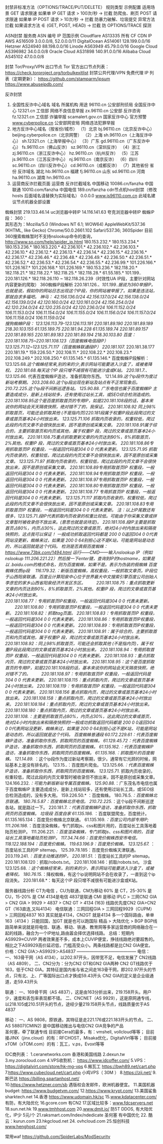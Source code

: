 封禁非标准方法（OPTIONS/TRACE/PUT/DELETE）
规则类型	示例配置	适用场景
GET 请求限速	如果单 IP GET 请求 > 100次/秒 → 拦截	防爬虫、刷页
POST 请求限速	如果单 IP POST 请求 > 10次/秒 → 拦截	防暴力破解、垃圾提交
异常方法拦截	如果请求方法 ∉ (GET, POST, HEAD) → 拦截	防 OPTIONS/TRACE 探测

ASN封禁
服务商	ASN 编号	IP 范围示例
Cloudflare	AS13335	所有 CF CDN IP
AWS	AS16509	3.0.0.0/8, 52.0.0.0/11
DigitalOcean	AS14061	128.199.0.0/16
Hetzner	AS24940	88.198.0.0/16
Linode	AS63949	45.79.0.0/16
Google Cloud	AS396982	34.0.0.0/8
Oracle Cloud	AS31898	140.91.0.0/16
Alibaba Cloud	AS45102	47.0.0.0/8

封禁 Tor/Proxy/VPN 出口节点
Tor 官方出口节点列表：https://check.torproject.org/torbulkexitlist
封禁公共代理/VPN
免费代理 IP 列表（定期更新）：
https://github.com/stamparm/ipsum
https://www.abuseipdb.com/

反诈封禁
1. 全国性反诈中心域名
域名	所属机构	用途
96110.cn	公安部刑侦局	全国反诈中心
12321.cn	工信部	网络不良信息举报
zx.96110.cn	公安部	反诈咨询
fz.12321.cn	工信部	诈骗举报
scamalert.gov.cn	国家反诈中心	官方预警
www.cyberpolice.cn	公安部网安局	网络违法犯罪举报
2. 地方反诈中心域名（按省份/城市）
（1）北京
bj.96110.cn（北京反诈中心）
beijing.cyberpolice.cn（北京网警）
（2）上海
sh.96110.cn（上海反诈中心）
sh.12321.cn（上海举报中心）
（3）广东
gd.96110.cn（广东反诈中心）
fs.96110.cn（佛山反诈）
sz.96110.cn（深圳反诈）
（4）浙江
zj.96110.cn（浙江反诈中心）
hz.96110.cn（杭州反诈）
（5）江苏
js.96110.cn（江苏反诈中心）
nj.96110.cn（南京反诈）
（6）四川
sc.96110.cn（四川反诈中心）
cd.96110.cn（成都反诈）
（7）其他省份
省份	反诈域名
湖北	hb.96110.cn
福建	fj.96110.cn
山东	sd.96110.cn
河南	ha.96110.cn
湖南	hn.96110.cn
3. 运营商反诈拦截页面
运营商	反诈拦截域名
中国移动	10086.cn/fanzha
中国联通	10010.com/fanzha
中国电信	189.cn/fanzha
cdn节点机host封禁（修改 hosts 后面域名请替换为实际域名）
0.0.0.0 www.js96110.com.cn 此域名建议节点机器全部设置
   

蜘蛛封禁
219.133.46.14 uc浏览器中转IP
14.116.141.63 夸克浏览器中转IP
蜘蛛IP段：
 360：     
其形态为：Mozilla/5.0 (Windows NT 6.1; WOW64) AppleWebKit/537.36 (KHTML, like Gecko) Chrome/50.0.2661.102 Safari/537.36; 360Spider
目前360搜索蜘蛛暂时不支持nslookup命令的查询，http://www.so.com/help/spider_ip.html
180.153.232.*
180.153.234.*
180.153.236.*
180.163.220.*
42.236.101.*
42.236.102.*
42.236.103.*
42.236.10.*
42.236.12.*
42.236.13.*
42.236.14.*
42.236.15.*
42.236.16.*
42.236.17.*
42.236.46.*
42.236.48.*
42.236.49.*
42.236.50.*
42.236.51.*
42.236.52.*
42.236.53.*
42.236.54.*
42.236.55.*
42.236.99.*
101.226.166.*
101.226.167.*
101.226.168.*
101.226.169.*
180.153.236.*
182.118.20.*
182.118.21.*
182.118.22.*
182.118.25.*
182.118.28.*
61.55.185.*
101.199.*.*
220.181.126.*
182.118.26.110 ~ 182.118.26.239（时效性UA IP段，主要针对网站内容更新的爬取）
360蜘蛛IP段解析
220.181.126.*、101.199.*.*据说为360举报IP。也就是说，假如你的网站日志出现这个IP段，你的网站被举报了。如果是违法站，那就自求多福吧。
神马：
42.156.136.0/24
42.156.137.0/24
42.156.138.0/24
42.156.139.0/24
42.120.160.0/24
42.120.161.0/24
42.156.254.0/24
42.120.234.0/24
42.120.235.0/24
42.120.236.0/24
106.11.152.0/24
106.11.153.0/24
106.11.154.0/24
106.11.155.0/24
106.11.156.0/24
106.11.157.0/24
106.11.158.0/24
106.11.159.0/24    
搜狗蜘蛛IP段：
123.126.113.79-123.126.113.191
220.181.89.190
220.181.89.189
218.30.103.155
61.135.189.75
220.181.94.228
61.135.189.74
220.181.89.157
220.181.89.165
220.181.89.183
220.181.89.194
218.30.103.80
百度：
220.181.108.75~220.181.108.123（百度蜘蛛电信段IP）
123.125.71.12~123.125.71.117（百度蜘蛛联通段IP）
220.181.107.*
220.181.38.177
220.181.19.*
159.226.50.*
202.108.11.*
202.108.22.*
202.108.23.*
202.108.249.*
202.108.250.*
61.135.145.*
61.135.146.*
百度蜘蛛IP段解析：
123.125.68.*这个蜘蛛经常来,别的来的少,表示网站可能要进入沙盒了，或被者降权。
220.181.68.*每天这个IP 段只增不减很有可能进沙盒或K站。
220.181.7.*、123.125.66.* 代表百度蜘蛛IP造访，准备抓取你东西。
121.14.89.*这个ip段作为度过新站考察期。
203.208.60.*这个ip段出现在新站及站点有不正常现象后。
210.72.225.*这个ip段不间断巡逻各站。
125.90.88.* 广东电信也属于百度蜘蛛IP 主要造成成分，是新上线站较多，还有使用过站长工具，或SEO综合检测造成的。
220.181.108.95这个是百度抓取首页的专用IP，如是220.181.108段的话，基本来说你的网站会天天隔夜快照，绝对错不了的，我保证。
220.181.108.92 同上98%抓取首页，可能还会抓取其他 (不是指内页)220.181段属于权重IP段此段爬过的文章或首页基本24小时放出来。
123.125.71.106 抓取内页收录的，权重较低，爬过此段的内页文章不会很快放出来，因不是原创或采集文章。
220.181.108.91属于综合的，主要抓取首页和内页或其他，属于权重IP 段，爬过的文章或首页基本24小时放出来。
220.181.108.75重点抓取更新文章的内页达到90%，8%抓取首页，2%其他。权重IP 段，爬过的文章或首页基本24小时放出来。
220.181.108.86专用抓取首页IP 权重段，一般返回代码是304 0 0 代表未更新。
123.125.71.95 抓取内页收录的，权重较低，爬过此段的内页文章不会很快放出来，因不是原创或采集文章。
123.125.71.97 抓取内页收录的，权重较低，爬过此段的内页文章不会很快放出来，因不是原创或采集文章。
220.181.108.89专用抓取首页IP 权重段，一般返回代码是304 0 0 代表未更新。
220.181.108.94专用抓取首页IP 权重段，一般返回代码是304 0 0 代表未更新。
220.181.108.97专用抓取首页IP 权重段，一般返回代码是304 0 0 代表未更新。
220.181.108.80专用抓取首页IP 权重段，一般返回代码是304 0 0 代表未更新。
220.181.108.77 专用抓首页IP 权重段，一般返回代码是304 0 0 代表未更新。
123.125.71.117 抓取内页收录的，权重较低，爬过此段的内页文章不会很快放出来，因不是原创或采集文章。
220.181.108.83专用抓取首页IP 权重段，一般返回代码是304 0 0 代表未更新。
注：以上IP尾数还有很多，123.125.71.*段IP代表抓取内页收录的权重比较低。可能由于你采集文章或拼文章暂时被收录但不放出来。(意思也就是说待定)。
220.181.108.*段IP主要是抓取首页占80%，内页占30%，这此爬过的文章或首页，绝对24小时内放出来和隔夜快照的，这点我可以保证！
一般成功抓取返回代码都是 200 0 0返回304 0 0代表网站没更新，蜘蛛来过，如果是 200 0 64别担心这不是K站，可能是网站是动态的，所以返回就是这个代码。
检测是否真假百度蜘蛛：https://www.73bk.com/1494.html
   运行——CMD——输入nslookup IP（例如nslookup 111.206.221.22）然后按一下enter键，查询到IP的hostname，如果是以 *.baidu.com的格式命名，则为百度蜘蛛，如果不是。表示为伪装的假蜘蛛
百度蜘蛛优质ip段　
116.179.32.*：新版百度蜘蛛，高权重段，一般抓取文章页。IP段位于山西阳泉联通。百度云计算阳泉中心位于世界最大中文搜索引擎百度公司创始人李彦宏的家乡山西省阳泉经济开发区东区。  　　
220.181.108.75：重点抓取更新文章的内页达到90%，8%抓取首页，2%其他。权重IP 段，爬过的文章或首页基本24小时放出来。  
220.181.108.77：专用抓首页IP权重段，一般返回代码是304 0 0 代表未更新。  　　
220.181.108.80：专用抓取首页IP权重段，一般返回代码是304 0 0 代表未更新。
220.181.108.82：抓取tag页面。
220.181.108.83：专用抓取首页IP 权重段，一般返回代码是304 0 0 代表未更新。
220.181.108.86：专用抓取首页IP权重段，一般返回代码是304 0 0 代表未更新。
220.181.108.89：专用抓取首页IP权重段，一般返回代码是304 0 0 代表未更新。
220.181.108.91：属于综合的，主要抓取首页和内页或其他，属于权重IP 段，爬过的文章或首页基本24小时放出来。  
220.181.108.92：同上98%抓取首页，可能还会抓取其他 (不是指内页)，属于权重IP段此段爬过的文章或首页基本24小时放出来。 
220.181.108.94：专用抓取首页IP 权重段，一般返回代码是304 0 0 代表未更新。
220.181.108.93：重点抓取内页，爬过的文章或首页基本24小时放出来。
220.181.108.95：这个是百度抓取首页的专用IP，如是220.181.108段的话，基本来说你的网站会天天隔夜快照，绝对错不了的。  　　
220.181.108.97：专用抓取首页IP 权重段，一般返回代码是304 0 0 代表未更新。
220.181.108.115：重点抓取内页，爬过的文章或首页基本24小时放出来。
220.181.108.119：专用抓取首页IP 权重段，一般返回代码是304 0 0 代表未更新。
220.181.108.156 重点抓取内页，爬过的文章或首页基本24小时放出来。
220.181.108.158：重点抓取内页，爬过的文章或首页基本24小时放出来。
220.181.108.184：重点抓取内页，爬过的文章或首页基本24小时放出来。
220.181.108.180：重点抓取内页，爬过的文章或首页基本24小时放出来。
220.181.108.*：主要是抓取首页占80%，内页占30%，这此爬过的文章或首页，绝对24小时内放出来和隔夜快照的!一般成功抓取返回代码都是 200 0 0返回304 0 0代表网站没更新，蜘蛛来过，如果是 200 0 64别担心这不是K站，可能是网站是动态的，所以返回就是这个代码。 
百度蜘蛛普通段
60.172.229.61：代表百度蜘蛛IP造访，准备抓取你东西，抓取网页的百度蜘蛛。
61.129.45.72：代表百度蜘蛛IP造访，准备抓取你东西，抓取网页的百度蜘蛛。
61.135.162.*：代表百度蜘蛛IP造访，准备抓取你东西，抓取网页的百度蜘蛛。
61.135.168.*：抓取图片的百度蜘蛛。
121.14.89.* ：这个ip段作为度过新站考察期，很少。通常有它光顾的时候，网站基本上是没有排名的。
123.15.**.**：百度图片爬虫。
123.125.66.*：代表百度蜘蛛IP造访，准备抓取你东西，抓取网页的百度蜘蛛。
123.125.71.* 抓取内页收录的，权重较低，爬过此段的内页文章暂时被收录但不放出来，因不是原创或采集文章。
124.166.232.*：可能为新版新站专属百度蜘蛛。
125.90.88.*：广东茂名市电信也属于百度蜘蛛IP 主要造成成分，是新上线站较多，还有使用过站长工具，或SEO综合检测造成的，没有多大用。
159.226.50.* ：百度蜘蛛。
180.76.5.*：百度蜘蛛北京联通。
180.76.5.87：百度蜘蛛北京电信。
210.72.225.*：这个ip段不间断巡逻各站，就是路过一下。
220.181.7.*：代表百度蜘蛛IP造访，准备抓取你东西，抓取网页的百度蜘蛛。  垃圾段  百度自家
61.135.186.* ：百度联盟爬虫，百度统计。
61.135.165.134：百度竞价蜘蛛北京联通。
61.135.169.*：百度公司内部专用IP;  
111.206.198.*：百度渲染蜘蛛，专门抓取js、css和图片用的，百度站长工具落地着陆页检测IP。
111.206.221.*：百度渲染蜘蛛，专门抓取js、css和图片用的，百度站长工具落地着陆页检测IP。
117.34.74.66：百度竞价蜘蛛西安市电信。
118.122.188.194：百度竞价蜘蛛。
119.63.196.9：百度竞价蜘蛛。
123.125.67.* ：百度站长工具的IP sitemap。
125.39.78.185：百度竞价蜘蛛天津联通。
203.119.241.*：百度主动推送的IP。
220.181.51.*：百度站长工具的IP sitemap。
220.181.108.120：抓取/robots.txt。
220.181.108.146：抓取/robots.txt。  沙盒 
123.125.68.*：这个蜘蛛经常来，别的来的少，表示网站可能要进入沙盒了，或被者降权。
180.76.15.*：降权蜘蛛，有这个ip说明网站不会在收录了，一直到这个ip段消失。
220.181.68.*：每天这个IP 段只增不减很有可能进沙盒或K站。

服务器线路分析
CT为电信  ，CU为联通，CM为移动        60% 是 CT，25-30% 是 CU，15-20% 是 CM
4134是电信 4837是联通  CMI 是移动
IPLC > 三网CN2 GIA > CN2 GIA > 9929  >  4837  > CN2 GT >  4134 (163)
线路优先度CN2 GIA>CN2 GT（163直连,又叫4134）        电信联通：三网回程GIA > 三网回程9929（CUPM） > 三网回程4837
163 其实就是4134，CN2GT 就是4134 多一个国际路由，单单163（4134 ）只能回国，加GT 就是也可以跑国际
精品 > 大陆优化 > BGP
BGP线路简单来说就是将电信、联通、移动、铁通、教育网等多家运营商的网络融合在一起的线路，融合为一个IP地址,路由嚣会择优选择线路。
总结：短期内AS9929≈CUVIP 两者效果差不多，成本上CUVIP便宜，挣钱线路绝对要超售的。相比之下AS9929高价延迟低，门槛高受众小。两条线路都是比CN2 GIA便宜。
价格：CN2 GIA＞AS9929＞AS4837
——————————————
电信：    一、163骨干网（AS 4134），以202.97开头，因带宽不足，电信发展了 CN2线路（AS 4809），
          二、CN2分为：分为CN2 GT和GN2 GIA两种
                CN2 GT线路优于163，低于CN2 GIA。其特征是国内省与省之间走163骨干网，即202.97开头的节点，只有北、上、广等国际出口点才换成59.43开头
                CN2 GIA的定义是企业级通道，走59.43开头
        
联通：    一、169骨干网（AS 4837），这是由163分折出来，219.158开头。用户少，速度和丢包率表现都不错。
          二、CNCNET（AS 9929），这是原网通专线，以218.105或210.51开头的节点，途经少量219.158开头节点，线路质量优于AS 4837
      
移动：   一、AS 9808，原铁通，其特征是走221.176或221.183开头的节点。
         二、AS 58807(CMIN2)   是中国移动推出与电信CN2 GIA竞争的产品      
圣何塞，牵了联通专线
目前接Cera的最多，有：vmshell, vollcloud等等；
目前接JINX（jinx.cloud）的有：RFCHOST，Misaka优化，DigitalVirt等等；
目前接xTOM（xTOM.com）的有：瓦工，v.ps，Evoxt等等



IDC商列表：
1.ceranetworks.com   香港和美国线路
2.dexun.tw
3.my.zorocloud.com
4.VPS收割机： https://www.idcoffer.com/
5.VPS：https://digitalvirt.com/store/hk-mg-vps
6.搬瓦工    https://bwh89.net/cart.php  
7.https://www.cubecloud.net/cart.php  小鸡VPS（ 30M  ）
8.https://zji.net/
9.斯巴达  https://billing.spartanhost.net/    
10.https://www.hetzner.com/sb  遇版权会发邮件，欧洲机器便宜。
11.美国机器budget:   https://www.budgetvm.com/ 
12.https://www.krypt.com/ 
13.美国鲨鱼  sharktech.net
14.香港  https://www.udomain.hk/sc
15.www.kdatacenter.com/   有防，有大陆优化
16.gcore.com  有CN2
17.区域比较多：www.fdcservers.net
18.sun.net.hk
19.www.tmhhost.com
20.www.dmit.io/  防5T DDOS,  有大陆优化，IP少 5元/个
21.raksmart.com/Index/ndedicate  圣何塞   有中国优化
22. 酷云：kurun.com
23.hkgcloud.net 
24. ovhcloud.com
25.恒创科技  www.henghost.com/

常用waf  https://github.com/SpiderLabs/ModSecurity
